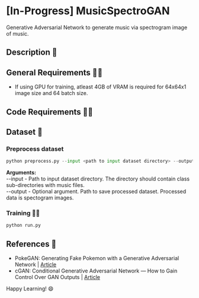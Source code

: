 # [In-Progress] MusicSpectroGAN
Generative Adversarial Network to generate music via spectrogram image of music.

## Description :scroll:

## General Requirements :mage_man:
* If using GPU for training, atleast 4GB of VRAM is required for 64x64x1 image size and 64 batch size.

## Code Requirements :mage_woman:

## Dataset 💾

### Preprocess dataset
```python
python preprocess.py --input <path to input dataset directory> --output <path to save processed dataset>
```
<b>Arguments:</b><br/>
--input - Path to input dataset directory. The directory should contain class sub-directories with music files.<br/>
--output - Optional argument. Path to save processed dataset. Processed data is spectogram images.

### Training :running_man:
```python
python run.py
```

## References :page_facing_up:
* PokeGAN: Generating Fake Pokemon with a Generative Adversarial Network | [Article](https://blog.jovian.com/pokegan-generating-fake-pokemon-with-a-generative-adversarial-network-f540db81548d)
* cGAN: Conditional Generative Adversarial Network — How to Gain Control Over GAN Outputs | [Article](https://towardsdatascience.com/cgan-conditional-generative-adversarial-network-how-to-gain-control-over-gan-outputs-b30620bd0cc8)

Happy Learning! 😄
